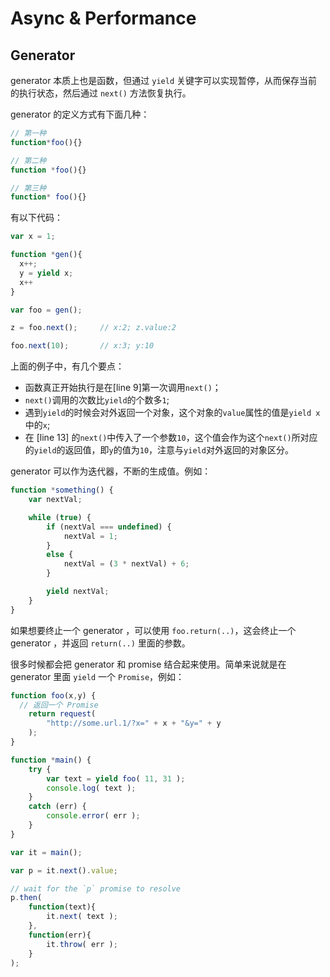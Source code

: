 # Async & Performance

## Generator

generator 本质上也是函数，但通过 `yield` 关键字可以实现暂停，从而保存当前的执行状态，然后通过 `next()` 方法恢复执行。

generator 的定义方式有下面几种：

```js
// 第一种
function*foo(){}

// 第二种
function *foo(){}

// 第三种
function* foo(){}
```

有以下代码：

```js
var x = 1;

function *gen(){
  x++;
  y = yield x;
  x++
}

var foo = gen();

z = foo.next();		// x:2; z.value:2

foo.next(10);		// x:3; y:10 
```

上面的例子中，有几个要点：

- 函数真正开始执行是在[line 9]第一次调用`next()`；
- `next()`调用的次数比`yield`的个数多`1`;
- 遇到`yield`的时候会对外返回一个对象，这个对象的`value`属性的值是`yield x`中的`x`;
- 在 [line 13] 的`next()`中传入了一个参数`10`，这个值会作为这个`next()`所对应的`yield`的返回值，即`y`的值为`10`，注意与`yield`对外返回的对象区分。

generator 可以作为迭代器，不断的生成值。例如：

```js
function *something() {
	var nextVal;

	while (true) {
		if (nextVal === undefined) {
			nextVal = 1;
		}
		else {
			nextVal = (3 * nextVal) + 6;
		}

		yield nextVal;
	}
}
```

如果想要终止一个 generator ，可以使用 `foo.return(..)`，这会终止一个 generator ，并返回 `return(..)` 里面的参数。

很多时候都会把 generator 和 promise 结合起来使用。简单来说就是在 generator 里面 `yield` 一个 `Promise`，例如：

```js
function foo(x,y) {
  // 返回一个 Promise
	return request(
		"http://some.url.1/?x=" + x + "&y=" + y
	);
}

function *main() {
	try {
		var text = yield foo( 11, 31 );
		console.log( text );
	}
	catch (err) {
		console.error( err );
	}
}

var it = main();

var p = it.next().value;

// wait for the `p` promise to resolve
p.then(
	function(text){
		it.next( text );
	},
	function(err){
		it.throw( err );
	}
);
```

